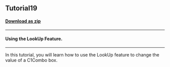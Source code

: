 ## Tutorial19
#### [Download as zip](https://minhaskamal.github.io/DownGit/#/home?url=https://github.com/GrapeCity/ComponentOne-WinForms-Samples/tree/master/NetFramework\List\VB\Tutorials\Tutorial19)
____
#### Using the LookUp Feature.
____
In this tutorial, you will learn how to use the LookUp feature to change the value of a C1Combo box. 







